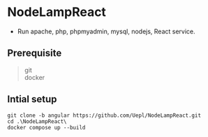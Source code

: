 # NodeLampReact
- Run apache, php, phpmyadmin, mysql, nodejs, React service.


## Prerequisite

>git\
>docker
## Intial setup

```
git clone -b angular https://github.com/Uepl/NodeLampReact.git
cd .\NodeLampReact\
docker compose up --build
```
